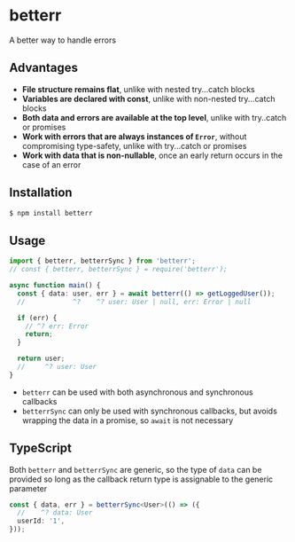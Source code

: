 # betterr

A better way to handle errors

## Advantages

- **File structure remains flat**, unlike with nested try...catch blocks
- **Variables are declared with const**, unlike with non-nested try...catch blocks
- **Both data and errors are available at the top level**, unlike with try..catch or promises
- **Work with errors that are always instances of `Error`**, without compromising type-safety, unlike with try...catch or promises
- **Work with data that is non-nullable**, once an early return occurs in the case of an error

## Installation

```sh
$ npm install betterr
```

## Usage

```ts
import { betterr, betterrSync } from 'betterr';
// const { betterr, betterrSync } = require('betterr');

async function main() {
  const { data: user, err } = await betterr(() => getLoggedUser());
  //            ^?    ^? user: User | null, err: Error | null

  if (err) {
    // ^? err: Error
    return;
  }

  return user;
  //     ^? user: User
}
```

- `betterr` can be used with both asynchronous and synchronous callbacks
- `betterrSync` can only be used with synchronous callbacks, but avoids wrapping the data in a promise, so `await` is not necessary

## TypeScript

Both `betterr` and `betterrSync` are generic, so the type of `data` can be provided so long as the callback return type is assignable to the generic parameter

```ts
const { data, err } = betterrSync<User>(() => ({
  //    ^? data: User
  userId: '1',
}));
```
